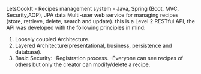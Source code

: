 LetsCookIt - Recipes management system - Java, Spring (Boot, MVC, Security,AOP), JPA data
Multi-user web service for managing recipes  (store, retrieve, delete, search and update).
this is a Level 2 RESTful API, the API was developed with the following principles in mind:
1. Loosely coupled Architecture.
2. Layered Architecture(presentational, business, persistence and database).
3. Basic Security:
 -Registration process.
 -Everyone can see recipes of others but only the creator can modify/delete a recipe.
